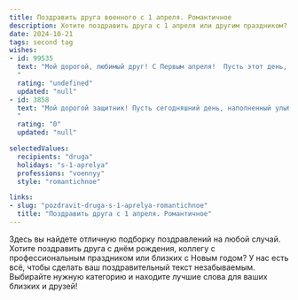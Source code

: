 ```yaml
---
title: Поздравить друга военного с 1 апреля. Романтичное
description: Хотите поздравить друга с 1 апреля или другим праздником? Наш ИИ создаст незабываемое поздравление, а вы обязательно выделитесь среди других.  
date: 2024-10-21
tags: second tag
wishes:
- id: 99535
  text: "Мой дорогой, любимый друг! С Первым апреля!  Пусть этот день, полный шуток и смеха, станет лишь предвестником настоящей радости и счастья, которые ты заслуживаешь, как никто другой.  Твоя смелость, твоя сила, твоя преданность – всё это вызывает во мне восхищение и нежность.  Знай, что ты – настоящий герой, и я бесконечно благодарна судьбе за то, что ты есть в моей жизни.  Пусть этот день будет наполнен любовью, теплом и  нежностью, как и всё твоё  будущее.  С праздником!
  "
  rating: "undefined"
  updated: "null"
- id: 3858
  text: "Мой дорогой защитник! Пусть сегодняшний день, наполненный улыбками и шутками, принесет тебе только радость. А в твоей нежной, но такой мужественной душе, всегда цветет весна, такая же яркая, как моя любовь к тебе!
  "
  rating: "0"
  updated: "null"

selectedValues:
  recipients: "druga"
  holidays: "s-1-aprelya"
  professions: "voennyy"
  style: "romantichnoe"

links:
- slug: "pozdravit-druga-s-1-aprelya-romantichnoe"
  title: "Поздравить друга с 1 апреля. Романтичное"
---
```


Здесь вы найдете отличную подборку поздравлений на любой случай. 
Хотите поздравить друга с днём рождения, коллегу с профессиональным праздником или близких с Новым годом? У нас есть всё, чтобы сделать ваш поздравительный текст незабываемым. Выбирайте нужную категорию и находите лучшие слова для ваших близких и друзей!

